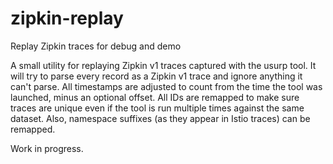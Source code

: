 # zipkin-replay
Replay Zipkin traces for debug and demo

A small utility for replaying Zipkin v1 traces captured with the usurp tool. It will try to parse every record as a Zipkin v1 
trace and ignore anything it can't parse. All timestamps are adjusted to count from the time the tool was launched, minus an 
optional offset. All IDs are remapped to make sure traces are unique even if the tool is run multiple times against the same 
dataset. Also, namespace suffixes (as they appear in Istio traces) can be remapped.

Work in progress.
